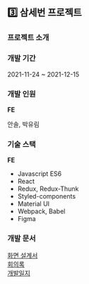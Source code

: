 ## 3️⃣ 삼세번 프로젝트

### 프로젝트 소개

### 개발 기간

2021-11-24 ~ 2021-12-15

### 개발 인원

**FE**

안솔, 박유림

### 기술 스택

**FE**

- Javascript ES6
- React
- Redux, Redux-Thunk
- Styled-components
- Material UI
- Webpack, Babel
- Figma

### 개발 문서

[화면 설계서](https://www.figma.com/file/773KO11G75PqQCI7zrPDCl/FeverTime?node-id=0%3A1) </br>
[회의록](https://www.notion.so/022b256ecfec47f5adaf762a365ffed0) </br>
[개발일지](https://www.notion.so/f14b164f396f450a8914866425f8a4e1)
